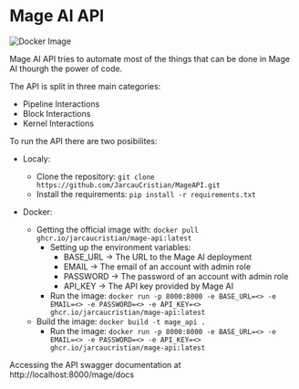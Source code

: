 # Mage AI API
![Docker Image](https://github.com/JarcauCristian/MageAPI/actions/workflows/docker_image.yml/badge.svg)

Mage AI API tries to automate most of the things that can be done in Mage AI thourgh the power of code.

The API is split in three main categories:
- Pipeline Interactions
- Block Interactions
- Kernel Interactions

To run the API there are two posibilites:
- Localy:
  - Clone the repository: `git clone https://github.com/JarcauCristian/MageAPI.git`
  - Install the requirements: `pip install -r requirements.txt`

- Docker:
  - Getting the official image with: `docker pull ghcr.io/jarcaucristian/mage-api:latest`
    - Setting up the environment variables:
      - BASE_URL -> The URL to the Mage AI deployment
      - EMAIL -> The email of an account with admin role
      - PASSWORD -> The password of an account with admin role
      - API_KEY -> The API key provided by Mage AI
    - Run the image: `docker run -p 8000:8000 -e BASE_URL=<> -e EMAIL=<> -e PASSWORD=<> -e API_KEY=<> ghcr.io/jarcaucristian/mage-api:latest`
  - Build the image: `docker build -t mage_api .`
      - Run the image: `docker run -p 8000:8000 -e BASE_URL=<> -e EMAIL=<> -e PASSWORD=<> -e API_KEY=<> ghcr.io/jarcaucristian/mage-api:latest`
   
Accessing the API swagger documentation at http://localhost:8000/mage/docs
    
